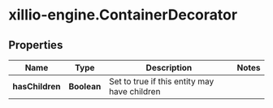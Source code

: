 # xillio-engine.ContainerDecorator

## Properties
Name | Type | Description | Notes
------------ | ------------- | ------------- | -------------
**hasChildren** | **Boolean** | Set to true if this entity may have children | 


